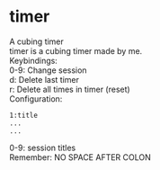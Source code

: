 # timer
A cubing timer   
timer is a cubing timer made by me.         
Keybindings:   
0-9: Change session   
d: Delete last timer   
r: Delete all times in timer (reset)         
Configuration:   
```0:title   
1:title   
...   
...   
```

0-9: session titles   
Remember: NO SPACE AFTER COLON

